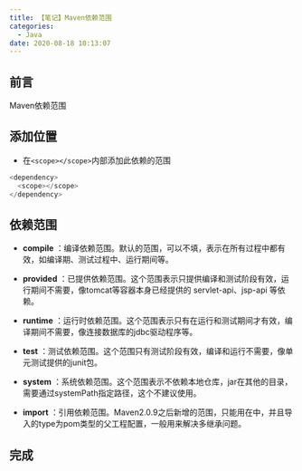 ```yaml
---
title: 【笔记】Maven依赖范围
categories:
  - Java
date: 2020-08-18 10:13:07
---
```


## 前言

Maven依赖范围

<!-- more -->

## 添加位置

- 在`<scope></scope>`内部添加此依赖的范围

``` java
<dependency>
  <scope></scope>
</dependency>
```

## 依赖范围

- **compile** ：编译依赖范围。默认的范围，可以不填，表示在所有过程中都有效，如编译期、测试过程中、运行期间等。
- **provided** ：已提供依赖范围。这个范围表示只提供编译和测试阶段有效，运行期间不需要，像tomcat等容器本身已经提供的 servlet-api、jsp-api 等依赖。
- **runtime** ：运行时依赖范围。这个范围表示只有在运行和测试期间才有效，编译期间不需要，像连接数据库的jdbc驱动程序等。
- **test** ：测试依赖范围。这个范围只有测试阶段有效，编译和运行不需要，像单元测试提供的junit包。
- **system** ：系统依赖范围。这个范围表示不依赖本地仓库，jar在其他的目录，需要通过systemPath指定路径，这个不建议使用。

- **import** ：引用依赖范围。Maven2.0.9之后新增的范围，只能用在<dependencyManagement>中，并且导入的type为pom类型的父工程配置，一般用来解决多继承问题。

## 完成

